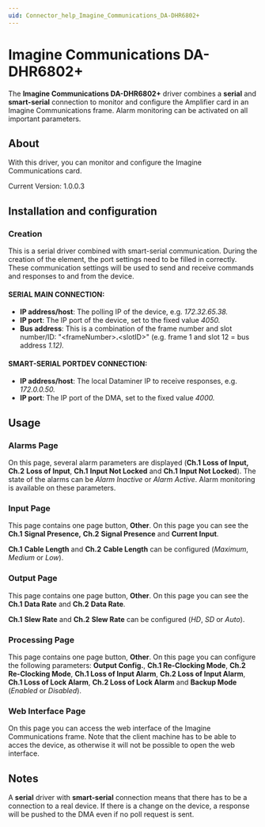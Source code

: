 ```yaml
---
uid: Connector_help_Imagine_Communications_DA-DHR6802+
---
```


# Imagine Communications DA-DHR6802+

The **Imagine Communications DA-DHR6802+** driver combines a **serial** and **smart-serial** connection to monitor and configure the Amplifier card in an Imagine Communications frame. Alarm monitoring can be activated on all important parameters.

## About

With this driver, you can monitor and configure the Imagine Communications card.

Current Version: 1.0.0.3

## Installation and configuration

### Creation

This is a serial driver combined with smart-serial communication. During the creation of the element, the port settings need to be filled in correctly. These communication settings will be used to send and receive commands and responses to and from the device.

#### SERIAL MAIN CONNECTION:

- **IP address/host**: The polling IP of the device, e.g. *172.32.65.38.*
- **IP port**: The IP port of the device, set to the fixed value *4050.*
- **Bus address**: This is a combination of the frame number and slot number/ID: "\<frameNumber\>**.**\<slotID\>" (e.g. frame 1 and slot 12 = bus address *1.12).*

#### SMART-SERIAL PORTDEV CONNECTION:

- **IP address/host**: The local Dataminer IP to receive responses, e.g. *172.0.0.50.*
- **IP port**: The IP port of the DMA, set to the fixed value *4000.*

## Usage

### Alarms Page

On this page, several alarm parameters are displayed (**Ch.1** **Loss of Input,** **Ch.2** **Loss of Input**, **Ch.1** **Input Not Locked** and **Ch.1** **Input Not Locked**). The state of the alarms can be *Alarm Inactive* or *Alarm Active*. Alarm monitoring is available on these parameters.

### Input Page

This page contains one page button, **Other**. On this page you can see the **Ch.1** **Signal Presence,** **Ch.2** **Signal Presence** and **Current Input**.

**Ch.1** **Cable Length** and **Ch.2** **Cable Length** can be configured (*Maximum*, *Medium* or *Low*).

### Output Page

This page contains one page button, **Other**. On this page you can see the **Ch.1** **Data Rate** and **Ch.2** **Data Rate**.

**Ch.1** **Slew Rate** and **Ch.2** **Slew Rate** can be configured (*HD*, *SD* or *Auto*).

### Processing Page

This page contains one page button, **Other**. On this page you can configure the following parameters: **Output Config.**, **Ch.1 Re-Clocking Mode**, **Ch.2 Re-Clocking Mode**, **Ch.1 Loss of Input Alarm**, **Ch.2 Loss of Input Alarm**, **Ch.1 Loss of Lock Alarm**, **Ch.2 Loss of Lock Alarm** and **Backup Mode** (*Enabled* or *Disabled*).

### Web Interface Page

On this page you can access the web interface of the Imagine Communications frame. Note that the client machine has to be able to acces the device, as otherwise it will not be possible to open the web interface.

## Notes

A **serial** driver with **smart-serial** connection means that there has to be a connection to a real device.
If there is a change on the device, a response will be pushed to the DMA even if no poll request is sent.
